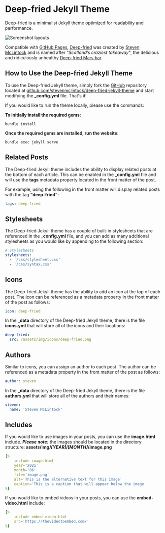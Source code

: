 # Deep-fried Jekyll Theme

Deep-fried is a minimalist Jekyll theme optimized for readability and performance.

![Screenshot layouts](screenshot-layouts.png)

Compatible with [GitHub Pages](https://pages.github.com), [Deep-fried](https://github.com/kiltandcode/deep-fried-jekyll-theme) was created by [Steven McLintock](http://www.kiltandcode.com) and is named after *"Scotland’s craziest takeaway"*, the delicious and ridiculously unhealthy [Deep-fried Mars bar](https://en.wikipedia.org/wiki/Deep-fried_Mars_bar).

## How to Use the Deep-fried Jekyll Theme

To use the Deep-fried Jekyll theme, simply fork the [GitHub](https://github.com) 
repository located at [github.com/stevenmclintock/deep-fried-jekyll-theme](https://github.com/stevenmclintock/deep-fried-jekyll-theme) 
and start modifying the **_config.yml** file. That's it!

If you would like to run the theme locally, please use the commands:

**To initially install the required gems:**

```terminal
bundle install
```

**Once the required gems are installed, run the website:**

```terminal
bundle exec jekyll serve
```

## Related Posts

The Deep-fried Jekyll theme includes the ability to display related posts at the 
bottom of each article. This can be enabled in the **_config.yml** file and will use the 
**tags** metadata property located in the front matter of the post.

For example, using the following in the front matter will display related posts with 
the tag **"deep-fried"**:

```yaml
tags: deep-fried
```

## Stylesheets

The Deep-fried Jekyll theme has a couple of built-in stylesheets that are referenced 
in the **_config.yml** file, and you can add as many additional stylesheets as you would 
like by appending to the following section:

```yaml
# Stylesheets
stylesheets:
  - '/css/stylesheet.css'
  - '/css/syntax.css'
```

## Icons

The Deep-fried Jekyll theme has the ability to add an icon at the top of each post. 
The icon can be referenced as a metadata property in the front matter of the post as 
follows: 

```yaml
icon: deep-fried
```

In the **_data** directory of the Deep-fried Jekyll theme, there is the file **icons.yml** 
that will store all of the icons and their locations:

```yaml
deep-fried:
  src: /assets/img/icons/deep-fried.png
```

## Authors

Similar to icons, you can assign an author to each post. The author can be referenced as 
a metadata property in the front matter of the post as follows:

```yaml
author: steven
```

In the **_data** directory of the Deep-fried Jekyll theme, there is the file **authors.yml** 
that will store all of the authors and their names:

```yaml
steven:
  name: 'Steven McLintock'
```

## Includes

If you would like to use images in your posts, you can use the **image.html** include. 
***Please note:*** the images should be located in the directory structure: 
**assets/img/*[YEAR]*/*[MONTH]*/image.png**

```yaml
{%
    include image.html
    year='2021'
    month='06'
    file='image.png'
    alt='This is the alternative text for this image'
    caption='This is a caption that will appear below the image'
%}
```

If you would like to embed videos in your posts, you can use the **embed-video.html** include:

```yaml
{%
    include embed-video.html
    src='https://thevideotoembed.com/'
%}
```
